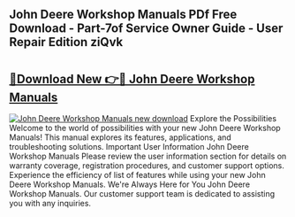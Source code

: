 ## John Deere Workshop Manuals PDf Free Download - Part-7of Service Owner Guide - User Repair Edition ziQvk

# <h2><a href="http://bc95372.oget.top/?id=John+Deere+Workshop+Manuals">🔗Download New 👉🔴 John Deere Workshop Manuals</a></h2>

[![John Deere Workshop Manuals new download](https://i.imgur.com/5g1atiW.png)](http://bc95372.oget.top/?id=John+Deere+Workshop+Manuals)
Explore the Possibilities Welcome to the world of possibilities with your new John Deere Workshop Manuals! This manual explores its features, applications, and troubleshooting solutions. Important User Information John Deere Workshop Manuals Please review the user information section for details on warranty coverage, registration procedures, and customer support options. Experience the efficiency of list of features while using your new John Deere Workshop Manuals. We're Always Here for You John Deere Workshop Manuals. Our customer support team is dedicated to assisting you with any inquiries.
